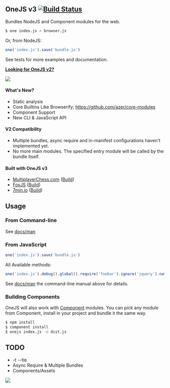 ## OneJS v3 [![Build Status](https://travis-ci.org/azer/onejs.png)](https://travis-ci.org/azer/onejs)

Bundles NodeJS and Component modules for the web.

```bash
$ one index.js > browser.js
```

Or, from NodeJS:

```js
one('index.js').save('bundle.js')
```

See tests for more examples and documentation.

**[Looking for OneJS v2?](https://github.com/azer/onejs/tree/v2.5)**

![](https://dl.dropbox.com/s/r29fc29iip3mj8u/onejs.jpg)

#### What's New?

* Static analysis
* Core Builtins Like Browserify; https://github.com/azer/core-modules
* Component Support
* New CLI & JavaScript API

#### V2 Compatibility

* Multiple bundles, async require and in-manifest configurations haven't implemented yet.
* No more main modules. The specified entry module will be called by the bundle itself.

#### Built with OneJS v3

* [MultiplayerChess.com](http://multiplayerchess.com) ([Build](http://multiplayerchess.com/mpc.js))
* [FoxJS](http://github.com/azer/fox)  ([Build](https://github.com/azer/fox/blob/master/web/fox.js))
* [7min.io](http://anakaynak.com) ([Build](http://7min.io/7min.js))

## Usage

### From Command-line

See [docs/man](https://github.com/azer/onejs/blob/master/docs/man)

### From JavaScript

```js
one('index.js').save('bundle.js')
```

All Available methods:

```js
one('index.js').debug().global().require('foobar').ignore('jquery').native().save('/tmp/foo.js')
```

See [docs/man](https://github.com/azer/onejs/blob/master/docs/man) the command-line manual above for details.

### Building Components

OneJS will also work with [Component](http://github.com/component/component) modules. You can pick any module from Component,
install in your project and bundle it the same way.

```bash
$ npm install
$ component install
$ onejs index.js -o dist.js
```

## TODO

* -t --tie
* Async Require & Multiple Bundles
* Components/Assets

![](https://dl.dropboxusercontent.com/s/8d7jw10kjwveqs5/npmel_16.jpg)
